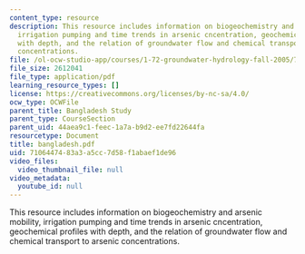 ```yaml
---
content_type: resource
description: This resource includes information on biogeochemistry and arsenic mobility,
  irrigation pumping and time trends in arsenic cncentration, geochemical profiles
  with depth, and the relation of groundwater flow and chemical transport to arsenic
  concentrations.
file: /ol-ocw-studio-app/courses/1-72-groundwater-hydrology-fall-2005/7106447483a3a5cc7d58f1abaef1de96_bangladesh.pdf
file_size: 2612041
file_type: application/pdf
learning_resource_types: []
license: https://creativecommons.org/licenses/by-nc-sa/4.0/
ocw_type: OCWFile
parent_title: Bangladesh Study
parent_type: CourseSection
parent_uid: 44aea9c1-feec-1a7a-b9d2-ee7fd22644fa
resourcetype: Document
title: bangladesh.pdf
uid: 71064474-83a3-a5cc-7d58-f1abaef1de96
video_files:
  video_thumbnail_file: null
video_metadata:
  youtube_id: null
---
```

This resource includes information on biogeochemistry and arsenic mobility, irrigation pumping and time trends in arsenic cncentration, geochemical profiles with depth, and the relation of groundwater flow and chemical transport to arsenic concentrations.